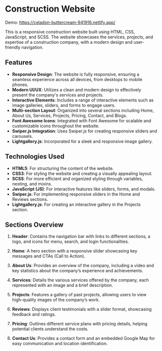 # Construction Website 
Demo: https://celadon-buttercream-941916.netlify.app/

This is a responsive construction website built using HTML, CSS, JavaScript, and SCSS. The website showcases the services, projects, and expertise of a construction company, with a modern design and user-friendly navigation.

## Features

- **Responsive Design**: The website is fully responsive, ensuring a seamless experience across all devices, from desktops to mobile phones.
- **Modern UI/UX**: Utilizes a clean and modern design to effectively present the company's services and projects.
- **Interactive Elements**: Includes a range of interactive elements such as image galleries, sliders, and forms to engage users.
- **Multi-section Layout**: Organized into several sections including Home, About Us, Services, Projects, Pricing, Contact, and Blogs.
- **Font Awesome Icons**: Integrated with Font Awesome for scalable and customizable icons throughout the website.
- **Swiper.js Integration**: Uses Swiper.js for creating responsive sliders and carousels.
- **Lightgallery.js**: Incorporated for a sleek and responsive image gallery.

## Technologies Used

- **HTML5**: For structuring the content of the website.
- **CSS3**: For styling the website and creating a visually appealing layout.
- **SCSS**: For more efficient and organized styling through variables, nesting, and mixins.
- **JavaScript (JS)**: For interactive features like sliders, forms, and modals.
- **Swiper.js**: For implementing responsive sliders in the Home and Reviews sections.
- **Lightgallery.js**: For creating an interactive gallery in the Projects section.


## Sections Overview

1. **Header**: Contains the navigation bar with links to different sections, a logo, and icons for menu, search, and login functionalities.
   
2. **Home**: A hero section with a responsive slider showcasing key messages and CTAs (Call to Action).

3. **About Us**: Provides an overview of the company, including a video and key statistics about the company’s experience and achievements.

4. **Services**: Details the various services offered by the company, each represented with an image and a brief description.

5. **Projects**: Features a gallery of past projects, allowing users to view high-quality images of the company’s work.

6. **Reviews**: Displays client testimonials with a slider format, showcasing feedback and ratings.

7. **Pricing**: Outlines different service plans with pricing details, helping potential clients understand the costs.

8. **Contact Us**: Provides a contact form and an embedded Google Map for easy communication and location identification.

